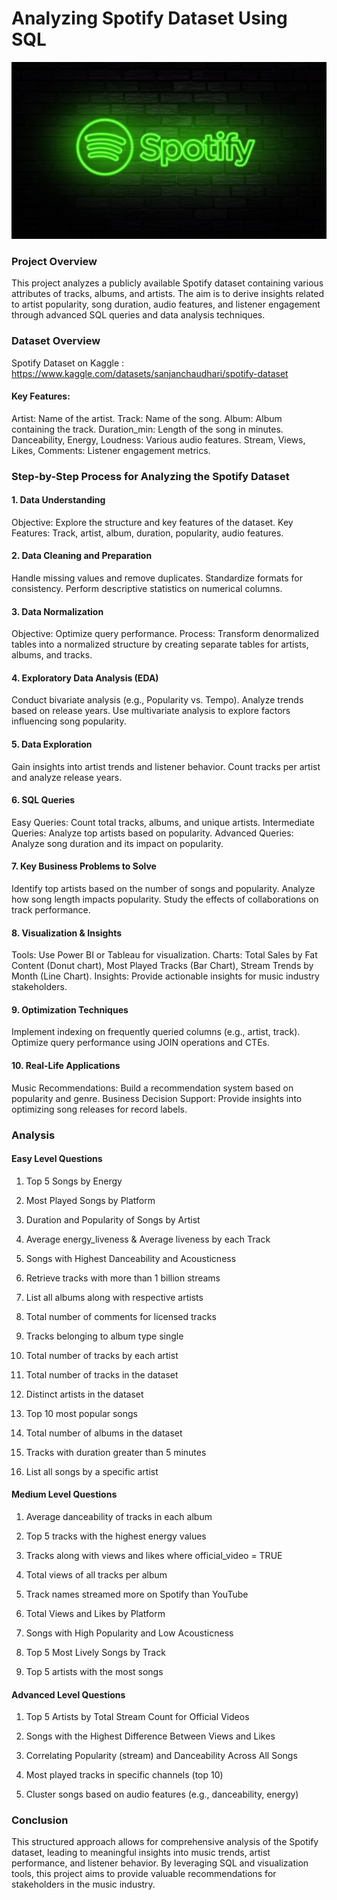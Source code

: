 
# Analyzing Spotify Dataset Using SQL
![logo](https://github.com/Mgit125/Spotify-SQL-Prject/blob/main/Picture1.jpg)

### Project Overview
This project analyzes a publicly available Spotify dataset containing various attributes of tracks, albums, and artists. The aim is to derive insights related to artist popularity, song duration, audio features, and listener engagement through advanced SQL queries and data analysis techniques.

### Dataset Overview
Spotify Dataset on Kaggle : https://www.kaggle.com/datasets/sanjanchaudhari/spotify-dataset

#### Key Features:
Artist: Name of the artist.
Track: Name of the song.
Album: Album containing the track.
Duration_min: Length of the song in minutes.
Danceability, Energy, Loudness: Various audio features.
Stream, Views, Likes, Comments: Listener engagement metrics.

### Step-by-Step Process for Analyzing the Spotify Dataset
#### 1. Data Understanding
Objective: Explore the structure and key features of the dataset.
Key Features: Track, artist, album, duration, popularity, audio features.
#### 2. Data Cleaning and Preparation
Handle missing values and remove duplicates.
Standardize formats for consistency.
Perform descriptive statistics on numerical columns.
#### 3. Data Normalization
Objective: Optimize query performance.
Process: Transform denormalized tables into a normalized structure by creating separate tables for artists, albums, and tracks.
#### 4. Exploratory Data Analysis (EDA)
Conduct bivariate analysis (e.g., Popularity vs. Tempo).
Analyze trends based on release years.
Use multivariate analysis to explore factors influencing song popularity.
#### 5. Data Exploration
Gain insights into artist trends and listener behavior.
Count tracks per artist and analyze release years.
#### 6. SQL Queries
Easy Queries: Count total tracks, albums, and unique artists.
Intermediate Queries: Analyze top artists based on popularity.
Advanced Queries: Analyze song duration and its impact on popularity.
#### 7. Key Business Problems to Solve
Identify top artists based on the number of songs and popularity.
Analyze how song length impacts popularity.
Study the effects of collaborations on track performance.
#### 8. Visualization & Insights
Tools: Use Power BI or Tableau for visualization.
Charts: Total Sales by Fat Content (Donut chart), Most Played Tracks (Bar Chart), Stream Trends by Month (Line Chart).
Insights: Provide actionable insights for music industry stakeholders.
#### 9. Optimization Techniques
Implement indexing on frequently queried columns (e.g., artist, track).
Optimize query performance using JOIN operations and CTEs.
#### 10. Real-Life Applications
Music Recommendations: Build a recommendation system based on popularity and genre.
Business Decision Support: Provide insights into optimizing song releases for record labels.

### Analysis

#### Easy Level Questions
1. Top 5 Songs by Energy

2. Most Played Songs by Platform

3. Duration and Popularity of Songs by Artist

4. Average energy_liveness & Average liveness by each Track

5. Songs with Highest Danceability and Acousticness

6. Retrieve tracks with more than 1 billion streams

7. List all albums along with respective artists

8. Total number of comments for licensed tracks

9. Tracks belonging to album type single

10. Total number of tracks by each artist

11. Total number of tracks in the dataset

12. Distinct artists in the dataset

13. Top 10 most popular songs

14. Total number of albums in the dataset

15. Tracks with duration greater than 5 minutes

16. List all songs by a specific artist

#### Medium Level Questions

1. Average danceability of tracks in each album
   
2. Top 5 tracks with the highest energy values
   
3. Tracks along with views and likes where official_video = TRUE
 
4. Total views of all tracks per album
 
5. Track names streamed more on Spotify than YouTube
 
6. Total Views and Likes by Platform
 
7. Songs with High Popularity and Low Acousticness

8. Top 5 Most Lively Songs by Track
 
9. Top 5 artists with the most songs
   
#### Advanced Level Questions

1. Top 5 Artists by Total Stream Count for Official Videos

2. Songs with the Highest Difference Between Views and Likes

3. Correlating Popularity (stream) and Danceability Across All Songs

4. Most played tracks in specific channels (top 10)

5. Cluster songs based on audio features (e.g., danceability, energy)


### Conclusion
This structured approach allows for comprehensive analysis of the Spotify dataset, leading to meaningful insights into music trends, artist performance, and listener behavior. By leveraging SQL and visualization tools, this project aims to provide valuable recommendations for stakeholders in the music industry.

